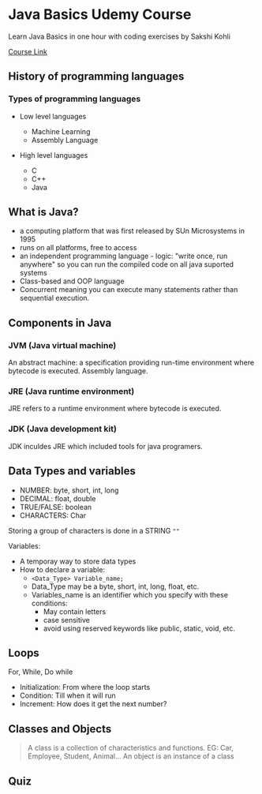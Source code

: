 # Java Basics Udemy Course
  Learn Java Basics in one hour with coding exercises by Sakshi Kohli

[Course Link](https://www.udemy.com/course/learn-java-basics/)

## History of programming languages 

### Types of programming languages
- Low level languages 
  - Machine Learning
  - Assembly Language 

- High level languages 
  - C 
  - C++
  - Java   

## What is Java?

* a computing platform that was first released by SUn Microsystems in 1995
* runs on all platforms, free to access
* an independent programming language - logic: "write once, run anywhere" so you can run the compiled code on all java suported systems
* Class-based and OOP language 
* Concurrent meaning you can execute many statements rather than sequential execution.


## Components in Java

### JVM (Java virtual machine)
An abstract machine: a specification providing run-time environment where bytecode is executed. Assembly language.

### JRE (Java runtime environment)
JRE refers to a runtime environment where bytecode is executed.

### JDK (Java development kit)
JDK inculdes JRE which included tools for java programers.

## Data Types and variables

* NUMBER: byte, short, int, long
* DECIMAL: float, double
* TRUE/FALSE: boolean
* CHARACTERS: Char

Storing a group of characters is done in a STRING `""`

Variables: 
- A temporay way to store data types 
- How to declare a variable: 
  - `<Data_Type> Variable_name;`
  - Data_Type may be a byte, short, int, long, float, etc. 
  - Variables_name is an identifier which you specify with these conditions:
    - May contain letters
    - case sensitive
    - avoid using reserved keywords like public, static, void, etc. 

## Loops

For, While, Do while

- Initialization: From where the loop starts
- Condition: Till when it will run
- Increment: How does it get the next number?

## Classes and Objects

> A class is a collection of characteristics and functions. EG: Car, Employee, Student, Animal...
> An object is an instance of a class

## Quiz
